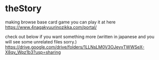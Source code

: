 # theStory
making browse base card game
you can play it at here
https://www.4nagakyuurinozikka.com/portal/

check out below if you want something more
(written in japanese and you will see some unrelated files sorry.)
https://drive.google.com/drive/folders/1LLNsLM0V3OJeyvTWWSeX-X8qy_Wpz1b3?usp=sharing